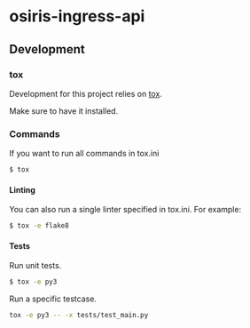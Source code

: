# osiris-ingress-api

## Development

### tox

Development for this project relies on [tox](https://tox.readthedocs.io/).

Make sure to have it installed.

### Commands

If you want to run all commands in tox.ini

```sh
$ tox
```

#### Linting

You can also run a single linter specified in tox.ini. For example:

```sh
$ tox -e flake8
```


#### Tests

Run unit tests.

```sh
$ tox -e py3
```

Run a specific testcase.

```sh
tox -e py3 -- -x tests/test_main.py
```
